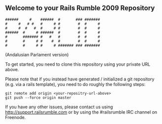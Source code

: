## Welcome to your Rails Rumble 2009 Repository

    ######     #    ######  #       ### ####### 
    #     #   # #   #     # #        #  #     # 
    #     #  #   #  #     # #        #  #     # 
    ######  #     # ######  #        #  #     # 
    #       ####### #   #   #        #  #     # 
    #       #     # #    #  #        #  #     # 
    #       #     # #     # ####### ### ####### 
                                            
(Andalusian Parlament version)

To get started, you need to clone this repository
using your private URL above.

Please note that if you instead have generated / initialized
a git repository (e.g. via a rails template), you need to
do roughly the following steps:

    git remote add origin <your-repositry-url-above>
    git push --force origin master
  
If you have any other issues, please contact us using
http://support.railsrumble.com or by using the #railsrumble
IRC channel on Freenode.
